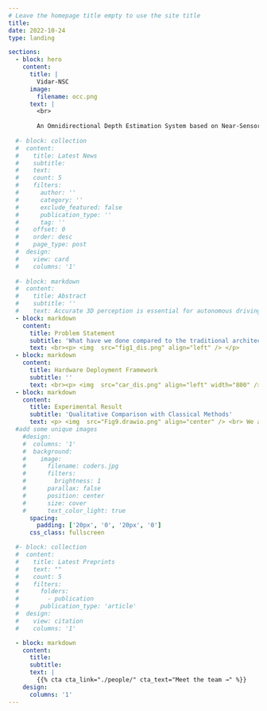 ```yaml
---
# Leave the homepage title empty to use the site title
title:
date: 2022-10-24
type: landing

sections:
  - block: hero
    content:
      title: |
        Vidar-NSC
      image:
        filename: occ.png
      text: |
        <br>
        
        An Omnidirectional Depth Estimation System based on Near-Sensor Computing Architecture for Autonomous Driving
  
  #- block: collection
  #  content:
  #    title: Latest News
  #    subtitle:
  #    text:
  #    count: 5
  #    filters:
  #      author: ''
  #      category: ''
  #      exclude_featured: false
  #      publication_type: ''
  #      tag: ''
  #    offset: 0
  #    order: desc
  #    page_type: post
  #  design:
  #    view: card
  #    columns: '1'
  
  #- block: markdown
  #  content:
  #    title: Abstract
  #    subtitle: ''
  #    text: Accurate 3D perception is essential for autonomous driving. Traditional methods often struggle with geometric ambiguity and slow convergence due to a lack of geometric prior. To address this challenge, we use omnidirectional depth estimation, which is generated by our lab's XXXNET, to introduce geometric prior. Based on the depth information, We propose a cylindrical voxel-based Sketch-Coloring framework. Additionally, our approach introduces a cylindrical voxel representation based on polar coordinate, better aligning with the radial nature of panoramic camera views. This representation adjusts voxel density according to distance, boosting the performance of close proximity. We also build a virtual scene dataset with six fisheye cameras, addressing the lack of fisheye camera dataset in autonomous driving tasks. Experimental results demonstrate that our Sketch-Coloring network significantly enhances 3D perception performance, especially in nearby regions, which makes our method a promising solution for autonomous driving perception.
  - block: markdown
    content:
      title: Problem Statement
      subtitle: 'What have we done compared to the traditional architecture?'
      text: <br><p> <img  src="fig1_dis.png" align="left" /> </p>
  - block: markdown
    content:
      title: Hardware Deployment Framework
      subtitle: ''
      text: <br><p> <img  src="car_dis.png" align="left" width="800" /> We utilize an autonomous vehicle equipped with six fisheye cameras on Jetson AGX Orin 64G as the simulation platform, which offers up to 275 TOPS for deep learning acceleration. We divide the entire network according to the task allocation of the system. Correspondingly, we allocate memory and computing resources for each computing task and isolate them from each other. To match the capability of a near-sensor NPU, we restrict the resources for TF , ensuring it operates under 5 TOPS. We achieve depth estimation at 15 frames per second under the input resolution of 1920 × 1080 and the depthmap resoluiton of 720×180 </p> <br><p> <img  src="Fig12.drawio.png" align="center"  /><br>The hardware design of the system is demonstrated in Fig above, which includes multiple smart camera sensors equipped with computing accelerators and a host side processor. All the data transmitted from sensors are synchronized and consolidated to the host processor with a local NPU to complete the rest of the system tasks. The Vidar-NSC has significantly decreased in duration compared to the original one. In addition, its time consumption increases more slowly as the number of cameras increases, indicating that it has the potential for applications that require more cameras.</p>
  - block: markdown
    content:
      title: Experimental Result
      subtitle: 'Qualitative Comparison with Classical Methods'
      text: <p> <img  src="Fig9.drawio.png" align="center" /> <br> We achieve better performance compared with other methods, especially in terms of detail.</p>
  #add some unique images
    #design:
    #  columns: '1'
    #  background:
    #    image: 
    #      filename: coders.jpg
    #      filters:
    #        brightness: 1
    #      parallax: false
    #      position: center
    #      size: cover
    #      text_color_light: true
      spacing:
        padding: ['20px', '0', '20px', '0']
      css_class: fullscreen

  #- block: collection
  #  content:
  #    title: Latest Preprints
  #    text: ""
  #    count: 5
  #    filters:
  #      folders:
  #        - publication
  #      publication_type: 'article'
  #  design:
  #    view: citation
  #    columns: '1'

  - block: markdown
    content:
      title:
      subtitle:
      text: |
        {{% cta cta_link="./people/" cta_text="Meet the team →" %}}
    design:
      columns: '1'
---
```

